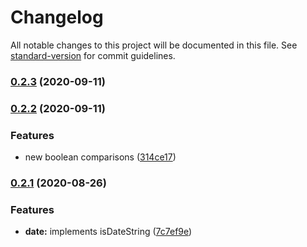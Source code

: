 # Changelog

All notable changes to this project will be documented in this file. See [standard-version](https://github.com/conventional-changelog/standard-version) for commit guidelines.

### [0.2.3](https://github.com/assisrafael/js-var-type/compare/v0.2.2...v0.2.3) (2020-09-11)

### [0.2.2](https://github.com/assisrafael/js-var-type/compare/v0.2.1...v0.2.2) (2020-09-11)


### Features

* new boolean comparisons ([314ce17](https://github.com/assisrafael/js-var-type/commit/314ce1794b3677df2ca768ef79cd24ea4c06a6ee))

### [0.2.1](https://github.com/assisrafael/js-var-type/compare/v0.2.0...v0.2.1) (2020-08-26)


### Features

* **date:** implements isDateString ([7c7ef9e](https://github.com/assisrafael/js-var-type/commit/7c7ef9e1252fbb1e29faf3840dcdfbb98d03bfd0))
